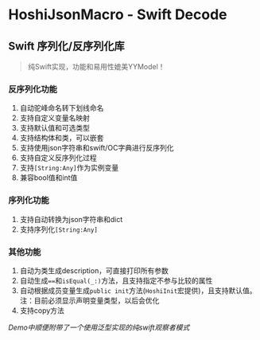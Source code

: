 # HoshiJsonMacro - Swift Decode

## Swift 序列化/反序列化库

> 纯Swift实现，功能和易用性媲美YYModel！

### 反序列化功能

1. 自动驼峰命名转下划线命名
2. 支持自定义变量名映射
3. 支持默认值和可选类型
4. 支持结构体和类，可以嵌套
5. 支持使用json字符串和swift/OC字典进行反序列化
6. 支持自定义反序列化过程
7. 支持`[String:Any]`作为实例变量
8. 兼容bool值和int值

### 序列化功能

1. 支持自动转换为json字符串和dict
2. 支持序列化`[String:Any]`

### 其他功能

1. 自动为类生成description，可直接打印所有参数
2. 自动生成`==`和`isEqual(_:)`方法，且支持指定不参与比较的属性
3. 自动根据成员变量生成`public init`方法(`HoshiInit`宏提供)，且支持默认值。注：目前必须显示声明变量类型，以后会优化
4. 支持copy方法

*Demo中顺便附带了一个使用泛型实现的纯swift观察者模式*

